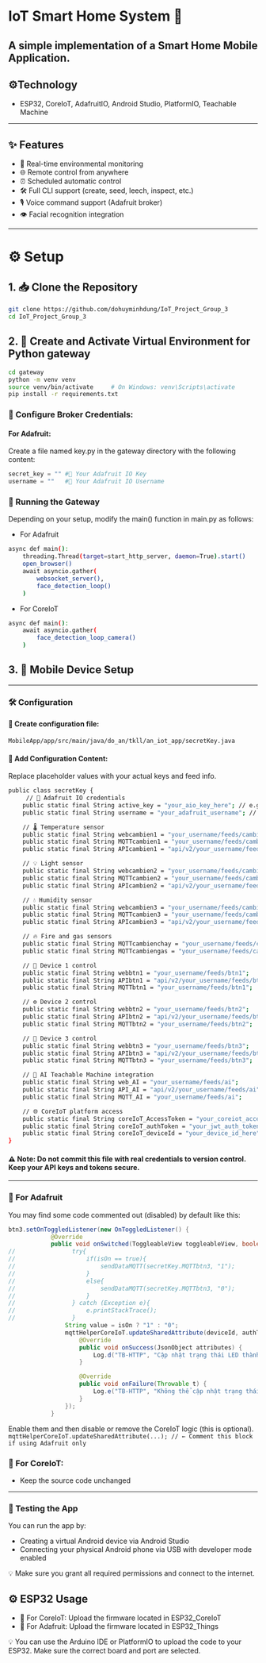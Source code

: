 # IoT Smart Home System 🤖
A simple implementation of a **Smart Home Mobile Application**.
---
## ⚙️Technology
- ESP32, CoreIoT, AdafruitIO, Android Studio, PlatformIO, Teachable Machine
---
## ✨ Features
- 🌱 Real-time environmental monitoring 
- 🌐 Remote control from anywhere
- ⏰ Scheduled automatic control
- 🛠️ Full CLI support (create, seed, leech, inspect, etc.)
- 🎙️ Voice command support (Adafruit broker)
- 👁️ Facial recognition integration
---
# ⚙️ Setup
## 1. 📥 Clone the Repository
```bash
git clone https://github.com/dohuyminhdung/IoT_Project_Group_3
cd IoT_Project_Group_3
```
## 2. 🐍 Create and Activate Virtual Environment for Python gateway
```bash
cd gateway
python -m venv venv
source venv/bin/activate     # On Windows: venv\Scripts\activate
pip install -r requirements.txt
``` 
### 🔐 Configure Broker Credentials:
#### For Adafruit:
Create a file named key.py in the gateway directory with the following content:
```python
secret_key = "" #🔑 Your Adafruit IO Key
username = ""   #👤 Your Adafruit IO Username
```
### 🚀 Running the Gateway
Depending on your setup, modify the main() function in main.py as follows:
- For Adafruit
```bash
async def main():
    threading.Thread(target=start_http_server, daemon=True).start()
    open_browser()
    await asyncio.gather(
        websocket_server(),
        face_detection_loop()
    )
```
- For CoreIoT
```bash
async def main():
    await asyncio.gather(
        face_detection_loop_camera()
    )
```
## 3. 📱 Mobile Device Setup
---
### 🛠️ Configuration
#### 📁 Create configuration file:
``
MobileApp/app/src/main/java/do_an/tkll/an_iot_app/secretKey.java
``
#### 📝 Add Configuration Content:
Replace placeholder values with your actual keys and feed info.
```bash
public class secretKey {
     // 🔐 Adafruit IO credentials
    public static final String active_key = "your_aio_key_here"; // e.g., "aio_xxxxxxxx"
    public static final String username = "your_adafruit_username"; // e.g., "john_doe"

    // 🌡️ Temperature sensor
    public static final String webcambien1 = "your_username/feeds/cambien1";
    public static final String MQTTcambien1 = "your_username/feeds/cambien1";
    public static final String APIcambien1 = "api/v2/your_username/feeds/cambien1";

    // 💡 Light sensor
    public static final String webcambien2 = "your_username/feeds/cambien2";
    public static final String MQTTcambien2 = "your_username/feeds/cambien2";
    public static final String APIcambien2 = "api/v2/your_username/feeds/cambien2";

    // 💧 Humidity sensor
    public static final String webcambien3 = "your_username/feeds/cambien3";
    public static final String MQTTcambien3 = "your_username/feeds/cambien3";
    public static final String APIcambien3 = "api/v2/your_username/feeds/cambien3";

    // 🔥 Fire and gas sensors
    public static final String MQTTcambienchay = "your_username/feeds/cambien-chay";
    public static final String MQTTcambiengas = "your_username/feeds/cambien-gas";

    // 🔌 Device 1 control
    public static final String webbtn1 = "your_username/feeds/btn1";
    public static final String APIbtn1 = "api/v2/your_username/feeds/btn1";
    public static final String MQTTbtn1 = "your_username/feeds/btn1";

    // ⚙️ Device 2 control
    public static final String webbtn2 = "your_username/feeds/btn2";
    public static final String APIbtn2 = "api/v2/your_username/feeds/btn2";
    public static final String MQTTbtn2 = "your_username/feeds/btn2";

    // 🧯 Device 3 control
    public static final String webbtn3 = "your_username/feeds/btn3";
    public static final String APIbtn3 = "api/v2/your_username/feeds/btn3";
    public static final String MQTTbtn3 = "your_username/feeds/btn3";

    // 🤖 AI Teachable Machine integration
    public static final String web_AI = "your_username/feeds/ai";
    public static final String API_AI = "api/v2/your_username/feeds/ai";
    public static final String MQTT_AI = "your_username/feeds/ai";

    // 🌐 CoreIoT platform access
    public static final String coreIoT_AccessToken = "your_coreiot_access_token_here";
    public static final String coreIoT_authToken = "your_jwt_auth_token_here"; // JWT token of the user
    public static final String coreIoT_deviceId = "your_device_id_here"; // e.g., UUID of your MCU
}
```
#### ⚠️ Note: Do not commit this file with real credentials to version control. Keep your API keys and tokens secure.

---
### 🚀 For Adafruit
You may find some code commented out (disabled) by default like this:
```java
btn3.setOnToggledListener(new OnToggledListener() {
            @Override
            public void onSwitched(ToggleableView toggleableView, boolean isOn) {
//                try{
//                    if(isOn == true){
//                        sendDataMQTT(secretKey.MQTTbtn3, "1");
//                    }
//                    else{
//                        sendDataMQTT(secretKey.MQTTbtn3, "0");
//                    }
//                } catch (Exception e){
//                    e.printStackTrace();
//                }
                String value = isOn ? "1" : "0";
                mqttHelperCoreIoT.updateSharedAttribute(deviceId, authToken, "servo", value, new ThingsBoardMQTTHelper.Callback() {
                    @Override
                    public void onSuccess(JsonObject attributes) {
                        Log.d("TB-HTTP", "Cập nhật trạng thái LED thành công");
                    }

                    @Override
                    public void onFailure(Throwable t) {
                        Log.e("TB-HTTP", "Không thể cập nhật trạng thái LED", t);
                    }
                });
            }
```
Enable them and then disable or remove the CoreIoT logic (this is optional).
``
mqttHelperCoreIoT.updateSharedAttribute(...); // ← Comment this block if using Adafruit only
``
### 🚀 For CoreIoT:
- Keep the source code unchanged
---
### 📱 Testing the App
You can run the app by:
- Creating a virtual Android device via Android Studio
- Connecting your physical Android phone via USB with developer mode enabled

💡 Make sure you grant all required permissions and connect to the internet.
## ⚙️ ESP32 Usage
- 🚀 For CoreIoT: Upload the firmware located in ESP32_CoreIoT
- 🚀 For Adafruit: Upload the firmware located in ESP32_Things

💡 You can use the Arduino IDE or PlatformIO to upload the code to your ESP32. Make sure the correct board and port are selected.
